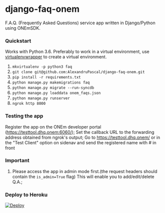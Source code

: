 # django-faq-onem
F.A.Q. (Frequently Asked Questions) service app written in Django/Python using ONEmSDK.

### Quickstart


Works with Python 3.6. Preferably to work in a virtual environment,
use [virtualenvwrapper](https://virtualenvwrapper.readthedocs.io) to create a virtual environment.

1. `mkvirtualenv -p python3 faq`
2. `git clone git@github.com:AlexandruPascal/django-faq-onem.git`
3. `pip install -r requirements.txt`
4. `python manage.py makemigrations faq`
5. `python manage.py migrate --run-syncdb`
6. `python manage.py loaddata onem_faqs.json`
7. `python manage.py runserver`
8. `ngrok http 8000`


### Testing the app

Register the app on the ONEm developer portal (https://testtool.dhq.onem:6060/);
Set the callback URL to the forwarding address obtained from ngrok's output;
Go to https://testtool.dhq.onem/ or in the "Test Client" option on sidenav and
send the registered name with # in front

### Important

1. Please access the app in admin mode first.(the request headers should contain
the `is_admin=True` flag) This will enable you to add/edit/delete Q.A.;

### Deploy to Heroku

[![Deploy](https://www.herokucdn.com/deploy/button.svg)](https://heroku.com/deploy)

